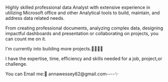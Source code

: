 Highly skilled professional data Analyst with extensive experience in utilizing Microsoft office and other Analytical tools to build, maintain, and address data related needs.

From creating professional documents, analyzing complex data, designing impactful dashboards and presentation or collaborating on projects, you can count me on it.

I'm currently into building more projects.🧑‍💻🧑‍💻

I have the expertise, time, efficiency and skills needed for a job, project,or challenge.

You can Email me:📧 annawessey62@gmail.com----✨

